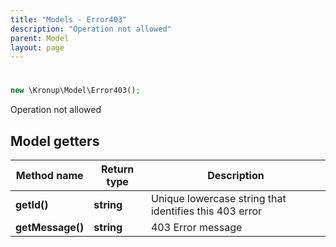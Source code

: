 ```yaml
---
title: "Models - Error403"
description: "Operation not allowed"
parent: Model
layout: page
---
```


# 

```php
new \Kronup\Model\Error403();
```

Operation not allowed

## Model getters

Method name | Return type | Description
------------ | ------------- | -------------
**getId()** | **string** | Unique lowercase string that identifies this 403 error
**getMessage()** | **string** | 403 Error message

